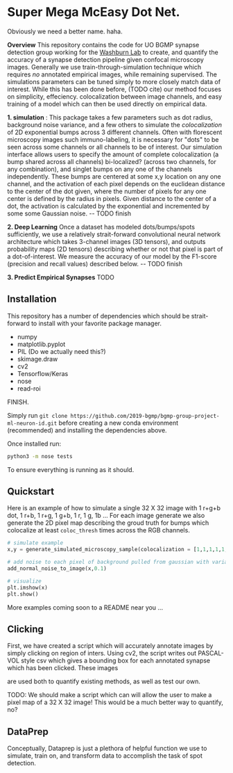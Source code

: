 # Super Mega McEasy Dot Net. 

Obviously we need a better name. haha. 

**Overview**
This repository contains the code for UO BGMP synapse detection group working 
for the 
[Washburn Lab](https://ion.uoregon.edu/content/philip-washbourne) 
to create, and quantify the accuracy of a
synapse detection pipeline given confocal microscopy images.
Generally we use train-through-simulation technique which requires 
_no_ annotated empirical images, while remaining supervised.
The simulations parameters can be tuned simply to more closely match data of interest.
While this has been done before, (TODO cite) our method focuses on simplicity, effeciency. 
colocalization between image channels, and easy training of a model which can then be
used directly on empirical data.

**1. simulation** :
This package takes a few parameters such as dot radius, background noise variance,
and a few others to simulate the _colocalization_ of 2D exponential  bumps across
3 different channels. Often with florescent microscopy images such immuno-labeling,
it is necessary for "dots" to be seen across some channels or all channels to be 
of interest. Our simulation interface allows users to specify the amount 
of complete colocalization (a bump shared across all channels) bi-localized? 
(across two channels, for any combination), and singlet bumps on any one of the
channels independently. These bumps are centered at some x,y location on 
any one channel, and the activation of each pixel depends on the euclidean 
distance to the center of the dot given, where the number of pixels for 
any one center is defined by the radius in pixels. Given distance to the 
center of a dot, the activation is calculated by the exponential <annie>
and incremented by some some Gaussian noise. -- TODO finish

**2. Deep Learning**
Once a dataset has modeled dots/bumps/spots sufficiently, 
we use a relatively strait-forward convolutional neural network architecture
which takes 3-channel images (3D tensors), and outputs probability maps 
(2D tensors) describing whether or not that pixel is part of a dot-of-interest.
We measure the accuracy of our model by the F1-score (precision and recall values)
described below. -- TODO finish

**3. Predict Empirical Synapses**
TODO


## Installation


This repository has a number of dependencies which should be strait-forward 
to install with your favorite package manager.

* numpy 
* matplotlib.pyplot
* PIL (Do we actually need this?)
* skimage.draw
* cv2
* Tensorflow/Keras
* nose
* read-roi

FINISH.

Simply run 
`git clone https://github.com/2019-bgmp/bgmp-group-project-ml-neuron-id.git`
before creating a new conda environment (recommended)
and installing the dependencies above.

Once installed run:

```bash
python3 -m nose tests
```

To ensure everything is running as it should.

## Quickstart

Here is an example of how to simulate a single 32 X 32 image with 
1 r+g+b dot, 1 r+b, 1 r+g, 1 g+b, 1 r, 1 g, 1b ... For each image 
generate we also generate the 2D pixel map describing the groud truth
for bumps which colocalize at least `coloc_thresh` times across the RGB
channels.  

```python
# simulate example
x,y = generate_simulated_microscopy_sample(colocalization = [1,1,1,1,1,1,1], width=32, height=32, coloc_thresh = 2)

# add noise to each pixel of background pulled from gaussian with variance = 0.1, mean 0
add_normal_noise_to_image(x,0.1)

# visualize 
plt.imshow(x)
plt.show()
```

More examples coming soon to a README near you ...

## Clicking

First, we have created a script which
will accurately annotate images by simply clicking on region of inters. Using
cv2, the script writes out PASCAL-VOL style csv which gives a bounding box
for each annotated synapse which has been clicked. These images

are used both to quantify existing methods, as well as test our own.

TODO: We should make a script which can will allow the user to make a pixel map 
of a 32 X 32 image! This would be a much better way to quantify, no?

## DataPrep

Conceptually, Dataprep is just a plethora of helpful function we use 
to simulate, train on, and transform data to accomplish the task of 
spot detection.
